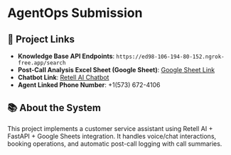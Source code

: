 # AgentOps Submission

## 🔗 Project Links

- **Knowledge Base API Endpoints**: `https://ed98-106-194-80-152.ngrok-free.app/search`
- **Post-Call Analysis Excel Sheet (Google Sheet)**: [Google Sheet Link](https://docs.google.com/spreadsheets/d/1Cee53ZF076HxrfhfE45WlJbJmRaepovCzcRL66Gg7yE/edit?gid=0#gid=0)
- **Chatbot Link**: [Retell AI Chatbot](https://dashboard.retellai.com/agents/agent_73af6e0e313865ddaf591d6c8e)
- **Agent Linked Phone Number**: +1(573) 672-4106

## 📚 About the System

This project implements a customer service assistant using Retell AI + FastAPI + Google Sheets integration. It handles voice/chat interactions, booking operations, and automatic post-call logging with call summaries.

